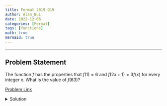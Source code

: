 ```yaml
---
title: Fermat 2019 Q19
author: Alan_Bui
date: 2022-12-06
categories: [Fermat]
tags: [functions]
math: true
mermaid: true
---
```


---
## Problem Statement
The function $f$ has the properties that $f(1) = 6$ and $f(2x + 1) = 3f(x)$ for every integer $x$. What is the value of $f(63)$?

[Problem Link](https://cemc.uwaterloo.ca/contests/past_contests/2020/2020FermatContest.pdf)

<details>
<summary> Solution </summary>

$$f(1) = 6$$

$$f(2x + 1) = 3f(x) \;\;\; \forall \; x \in \mathbb{Z}$$

$$f(63) = f(2(31) + 1) = 3f(31)$$

$$f(31) = f(2(15) + 1) = 3f(15)$$

$$f(15) = f(2(7) + 1) = 3f(7)$$

$$f(7) = f(2(3) + 1) = 3f(3)$$

$$f(3) = f(2(1) + 1) = 3f(1)$$

$$\therefore f(63) = 3^5f(1) = 3^5(6) = 1458$$

</details>